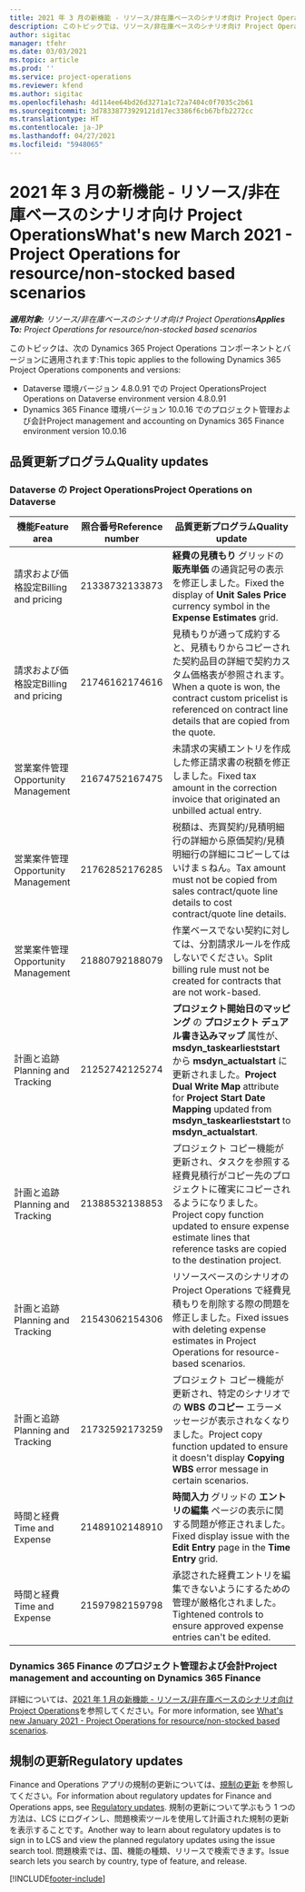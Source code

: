 ```yaml
---
title: 2021 年 3 月の新機能 - リソース/非在庫ベースのシナリオ向け Project Operations
description: このトピックでは、リソース/非在庫ベースのシナリオ向け Project Operations の 2021 年 3 月リリースで利用可能な品質更新について説明します。
author: sigitac
manager: tfehr
ms.date: 03/03/2021
ms.topic: article
ms.prod: ''
ms.service: project-operations
ms.reviewer: kfend
ms.author: sigitac
ms.openlocfilehash: 4d114ee64bd26d3271a1c72a7404c0f7035c2b61
ms.sourcegitcommit: 3d78338773929121d17ec3386f6cb67bfb2272cc
ms.translationtype: HT
ms.contentlocale: ja-JP
ms.lasthandoff: 04/27/2021
ms.locfileid: "5948065"
---
```

# <a name="whats-new-march-2021---project-operations-for-resourcenon-stocked-based-scenarios"></a><span data-ttu-id="c8cbc-103">2021 年 3 月の新機能 - リソース/非在庫ベースのシナリオ向け Project Operations</span><span class="sxs-lookup"><span data-stu-id="c8cbc-103">What's new March 2021 - Project Operations for resource/non-stocked based scenarios</span></span>

<span data-ttu-id="c8cbc-104">_**適用対象:** リソース/非在庫ベースのシナリオ向け Project Operations_</span><span class="sxs-lookup"><span data-stu-id="c8cbc-104">_**Applies To:** Project Operations for resource/non-stocked based scenarios_</span></span>

<span data-ttu-id="c8cbc-105">このトピックは、次の Dynamics 365 Project Operations コンポーネントとバージョンに適用されます:</span><span class="sxs-lookup"><span data-stu-id="c8cbc-105">This topic applies to the following Dynamics 365 Project Operations components and versions:</span></span>

- <span data-ttu-id="c8cbc-106">Dataverse 環境バージョン 4.8.0.91 での Project Operations</span><span class="sxs-lookup"><span data-stu-id="c8cbc-106">Project Operations on Dataverse environment version 4.8.0.91</span></span> 
- <span data-ttu-id="c8cbc-107">Dynamics 365 Finance 環境バージョン 10.0.16 でのプロジェクト管理および会計</span><span class="sxs-lookup"><span data-stu-id="c8cbc-107">Project management and accounting on Dynamics 365 Finance environment version 10.0.16</span></span> 

## <a name="quality-updates"></a><span data-ttu-id="c8cbc-108">品質更新プログラム</span><span class="sxs-lookup"><span data-stu-id="c8cbc-108">Quality updates</span></span>

### <a name="project-operations-on-dataverse"></a><span data-ttu-id="c8cbc-109">Dataverse の Project Operations</span><span class="sxs-lookup"><span data-stu-id="c8cbc-109">Project Operations on Dataverse</span></span>


| <span data-ttu-id="c8cbc-110">**機能**</span><span class="sxs-lookup"><span data-stu-id="c8cbc-110">**Feature area**</span></span> | <span data-ttu-id="c8cbc-111">**照合番号**</span><span class="sxs-lookup"><span data-stu-id="c8cbc-111">**Reference number**</span></span> | <span data-ttu-id="c8cbc-112">**品質更新プログラム**</span><span class="sxs-lookup"><span data-stu-id="c8cbc-112">**Quality update**</span></span> |
| --- | --- | --- |
| <span data-ttu-id="c8cbc-113">請求および価格設定</span><span class="sxs-lookup"><span data-stu-id="c8cbc-113">Billing and pricing</span></span> | <span data-ttu-id="c8cbc-114">2133873</span><span class="sxs-lookup"><span data-stu-id="c8cbc-114">2133873</span></span> | <span data-ttu-id="c8cbc-115">**経費の見積もり** グリッドの **販売単価** の通貨記号の表示を修正しました。</span><span class="sxs-lookup"><span data-stu-id="c8cbc-115">Fixed the display of **Unit Sales Price** currency symbol in the **Expense Estimates** grid.</span></span> |
| <span data-ttu-id="c8cbc-116">請求および価格設定</span><span class="sxs-lookup"><span data-stu-id="c8cbc-116">Billing and pricing</span></span> | <span data-ttu-id="c8cbc-117">2174616</span><span class="sxs-lookup"><span data-stu-id="c8cbc-117">2174616</span></span> | <span data-ttu-id="c8cbc-118">見積もりが通って成約すると、見積もりからコピーされた契約品目の詳細で契約カスタム価格表が参照されます。</span><span class="sxs-lookup"><span data-stu-id="c8cbc-118">When a quote is won, the contract custom pricelist is referenced on contract line details that are copied from the quote.</span></span> |
| <span data-ttu-id="c8cbc-119">営業案件管理</span><span class="sxs-lookup"><span data-stu-id="c8cbc-119">Opportunity Management</span></span> | <span data-ttu-id="c8cbc-120">2167475</span><span class="sxs-lookup"><span data-stu-id="c8cbc-120">2167475</span></span> | <span data-ttu-id="c8cbc-121">未請求の実績エントリを作成した修正請求書の税額を修正しました。</span><span class="sxs-lookup"><span data-stu-id="c8cbc-121">Fixed tax amount in the correction invoice that originated an unbilled actual entry.</span></span> |
| <span data-ttu-id="c8cbc-122">営業案件管理</span><span class="sxs-lookup"><span data-stu-id="c8cbc-122">Opportunity Management</span></span> | <span data-ttu-id="c8cbc-123">2176285</span><span class="sxs-lookup"><span data-stu-id="c8cbc-123">2176285</span></span> | <span data-ttu-id="c8cbc-124">税額は、売買契約/見積明細行の詳細から原価契約/見積明細行の詳細にコピーしてはいけまｓねん。</span><span class="sxs-lookup"><span data-stu-id="c8cbc-124">Tax amount must not be copied from sales contract/quote line details to cost contract/quote line details.</span></span> |
| <span data-ttu-id="c8cbc-125">営業案件管理</span><span class="sxs-lookup"><span data-stu-id="c8cbc-125">Opportunity Management</span></span> | <span data-ttu-id="c8cbc-126">2188079</span><span class="sxs-lookup"><span data-stu-id="c8cbc-126">2188079</span></span> | <span data-ttu-id="c8cbc-127">作業ベースでない契約に対しては、分割請求ルールを作成しないでください。</span><span class="sxs-lookup"><span data-stu-id="c8cbc-127">Split billing rule must not be created for contracts that are not work-based.</span></span> |
| <span data-ttu-id="c8cbc-128">計画と追跡</span><span class="sxs-lookup"><span data-stu-id="c8cbc-128">Planning and Tracking</span></span> | <span data-ttu-id="c8cbc-129">2125274</span><span class="sxs-lookup"><span data-stu-id="c8cbc-129">2125274</span></span> | <span data-ttu-id="c8cbc-130">**プロジェクト開始日のマッピング** の **プロジェクト デュアル書き込みマップ** 属性が、**msdyn\_taskearlieststart** から **msdyn\_actualstart** に更新されました。</span><span class="sxs-lookup"><span data-stu-id="c8cbc-130">**Project Dual Write Map** attribute for **Project Start Date Mapping** updated from **msdyn\_taskearlieststart** to **msdyn\_actualstart**.</span></span> |
| <span data-ttu-id="c8cbc-131">計画と追跡</span><span class="sxs-lookup"><span data-stu-id="c8cbc-131">Planning and Tracking</span></span> | <span data-ttu-id="c8cbc-132">2138853</span><span class="sxs-lookup"><span data-stu-id="c8cbc-132">2138853</span></span> | <span data-ttu-id="c8cbc-133">プロジェクト コピー機能が更新され、タスクを参照する経費見積行がコピー先のプロジェクトに確実にコピーされるようになりました。</span><span class="sxs-lookup"><span data-stu-id="c8cbc-133">Project copy function updated to ensure expense estimate lines that reference tasks are copied to the destination project.</span></span> |
| <span data-ttu-id="c8cbc-134">計画と追跡</span><span class="sxs-lookup"><span data-stu-id="c8cbc-134">Planning and Tracking</span></span> | <span data-ttu-id="c8cbc-135">2154306</span><span class="sxs-lookup"><span data-stu-id="c8cbc-135">2154306</span></span> | <span data-ttu-id="c8cbc-136">リソースベースのシナリオの Project Operations で経費見積もりを削除する際の問題を修正しました。</span><span class="sxs-lookup"><span data-stu-id="c8cbc-136">Fixed issues with deleting expense estimates in Project Operations for resource-based scenarios.</span></span> |
| <span data-ttu-id="c8cbc-137">計画と追跡</span><span class="sxs-lookup"><span data-stu-id="c8cbc-137">Planning and Tracking</span></span> | <span data-ttu-id="c8cbc-138">2173259</span><span class="sxs-lookup"><span data-stu-id="c8cbc-138">2173259</span></span> | <span data-ttu-id="c8cbc-139">プロジェクト コピー機能が更新され、特定のシナリオでの **WBS のコピー** エラーメッセージが表示されなくなりました。</span><span class="sxs-lookup"><span data-stu-id="c8cbc-139">Project copy function updated to ensure it doesn't display **Copying WBS** error message in certain scenarios.</span></span> |
| <span data-ttu-id="c8cbc-140">時間と経費</span><span class="sxs-lookup"><span data-stu-id="c8cbc-140">Time and Expense</span></span> | <span data-ttu-id="c8cbc-141">2148910</span><span class="sxs-lookup"><span data-stu-id="c8cbc-141">2148910</span></span> | <span data-ttu-id="c8cbc-142">**時間入力** グリッドの **エントリの編集** ページの表示に関する問題が修正されました。</span><span class="sxs-lookup"><span data-stu-id="c8cbc-142">Fixed display issue with the **Edit Entry** page in the **Time Entry** grid.</span></span> |
| <span data-ttu-id="c8cbc-143">時間と経費</span><span class="sxs-lookup"><span data-stu-id="c8cbc-143">Time and Expense</span></span> | <span data-ttu-id="c8cbc-144">2159798</span><span class="sxs-lookup"><span data-stu-id="c8cbc-144">2159798</span></span> | <span data-ttu-id="c8cbc-145">承認された経費エントリを編集できないようにするための管理が厳格化されました。</span><span class="sxs-lookup"><span data-stu-id="c8cbc-145">Tightened controls to ensure approved expense entries can't be edited.</span></span> |

### <a name="project-management-and-accounting-on-dynamics-365-finance"></a><span data-ttu-id="c8cbc-146">Dynamics 365 Finance のプロジェクト管理および会計</span><span class="sxs-lookup"><span data-stu-id="c8cbc-146">Project management and accounting on Dynamics 365 Finance</span></span>

<span data-ttu-id="c8cbc-147">詳細については、[2021 年 1 月の新機能 - リソース/非在庫ベースのシナリオ向け Project Operations](whats-new-jan-2021-resource-based.md)を参照してください。</span><span class="sxs-lookup"><span data-stu-id="c8cbc-147">For more information, see [What's new January 2021 - Project Operations for resource/non-stocked based scenarios](whats-new-jan-2021-resource-based.md).</span></span>

## <a name="regulatory-updates"></a><span data-ttu-id="c8cbc-148">規制の更新</span><span class="sxs-lookup"><span data-stu-id="c8cbc-148">Regulatory updates</span></span>

<span data-ttu-id="c8cbc-149">Finance and Operations アプリの規制の更新については、[規制の更新](/dynamics365/finance/localizations/regulatory-updates) を参照してください。</span><span class="sxs-lookup"><span data-stu-id="c8cbc-149">For information about regulatory updates for Finance and Operations apps, see [Regulatory updates](/dynamics365/finance/localizations/regulatory-updates).</span></span> <span data-ttu-id="c8cbc-150">規制の更新について学ぶもう 1 つの方法は、LCS にログインし、問題検索ツールを使用して計画された規制の更新を表示することです。</span><span class="sxs-lookup"><span data-stu-id="c8cbc-150">Another way to learn about regulatory updates is to sign in to LCS and view the planned regulatory updates using the issue search tool.</span></span> <span data-ttu-id="c8cbc-151">問題検索では、国、機能の種類、リリースで検索できます。</span><span class="sxs-lookup"><span data-stu-id="c8cbc-151">Issue search lets you search by country, type of feature, and release.</span></span>


[!INCLUDE[footer-include](../includes/footer-banner.md)]